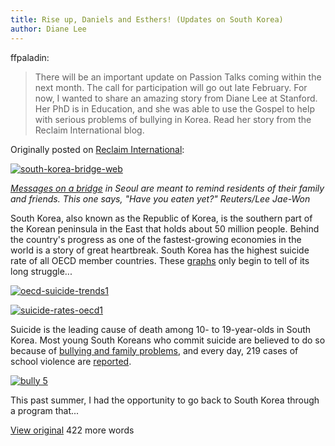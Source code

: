 ```yaml
---
title: Rise up, Daniels and Esthers! (Updates on South Korea)
author: Diane Lee
---
```


ffpaladin:

> There will be an important update on Passion Talks coming within the
> next month. The call for participation will go out late February. For
> now, I wanted to share an amazing story from Diane Lee at Stanford.
> Her PhD is in Education, and she was able to use the Gospel to help
> with serious problems of bullying in Korea. Read her story from the
> Reclaim International blog.

<!-- break -->

Originally
posted on [Reclaim
International](http://reclaiminternational.wordpress.com/2013/12/12/rise-up-daniels-and-esthers/):

[![south-korea-bridge-web](http://leedianes.files.wordpress.com/2013/12/south-korea-bridge-web.jpg?w=300&h=168)](http://leedianes.files.wordpress.com/2013/12/south-korea-bridge-web.jpg)

*[Messages on a
bridge](http://qz.com/150027/suicide-rates-are-falling-almost-everywhere-in-the-developed-world-but-south-korea/) in
Seoul are meant to remind residents of their family and friends. This
one says, "Have you eaten yet?" Reuters/Lee Jae-Won*

South Korea, also known as the Republic of Korea, is the southern part
of the Korean peninsula in the East that holds about 50 million people.
 Behind the country's progress as one of the fastest-growing economies
in the world is a story of great heartbreak.  South Korea has the
highest suicide rate of all OECD member countries.
 These [graphs](http://www.oecd.org/els/health-systems/Health-at-a-Glance-2013.pdf) only
begin to tell of its long struggle...

[![oecd-suicide-trends1](http://leedianes.files.wordpress.com/2013/12/oecd-suicide-trends1.png?w=300&h=131)](http://www.oecd.org/els/health-systems/Health-at-a-Glance-2013.pdf)

[![suicide-rates-oecd1](http://leedianes.files.wordpress.com/2013/12/suicide-rates-oecd1.png?w=300&h=159)](http://www.oecd.org/els/health-systems/Health-at-a-Glance-2013.pdf)

Suicide is the leading cause of death among 10- to 19-year-olds in South
Korea.  Most young South Koreans who commit suicide are believed to do
so because of [bullying and family
problems](http://world.time.com/2013/03/17/south-korea-rattled-by-suicide-of-bullied-teen/),
and every day, 219 cases of school violence
are [reported](http://blogs.wsj.com/korearealtime/2013/03/13/south-korea-struggles-to-rein-in-bullying-student-suicides/).

[![bully
5](http://leedianes.files.wordpress.com/2013/12/bully-5.jpg?w=300&h=168)](http://leedianes.files.wordpress.com/2013/12/bully-5.jpg)

This past summer, I had the opportunity to go back to South Korea
through a program that...

[View
original](http://reclaiminternational.wordpress.com/2013/12/12/rise-up-daniels-and-esthers/)
422 more words
